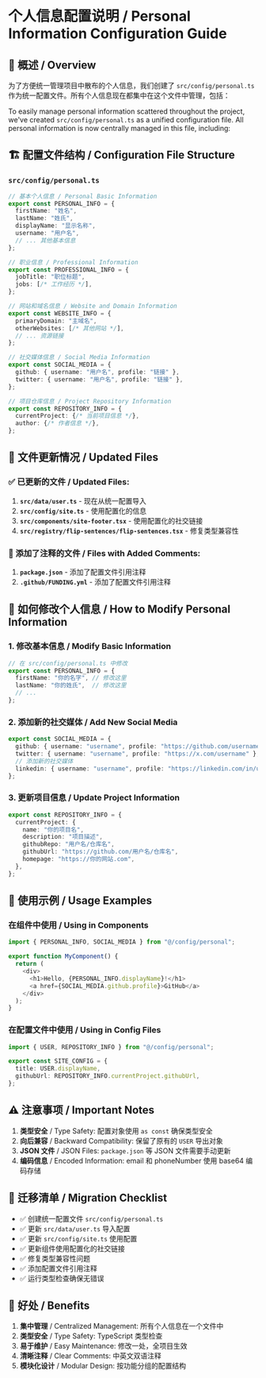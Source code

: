 # 个人信息配置说明 / Personal Information Configuration Guide

## 📄 概述 / Overview

为了方便统一管理项目中散布的个人信息，我们创建了 `src/config/personal.ts` 作为统一配置文件。所有个人信息现在都集中在这个文件中管理，包括：

To easily manage personal information scattered throughout the project, we've created `src/config/personal.ts` as a unified configuration file. All personal information is now centrally managed in this file, including:

## 🏗️ 配置文件结构 / Configuration File Structure

### `src/config/personal.ts`

```typescript
// 基本个人信息 / Personal Basic Information
export const PERSONAL_INFO = {
  firstName: "姓名",
  lastName: "姓氏", 
  displayName: "显示名称",
  username: "用户名",
  // ... 其他基本信息
};

// 职业信息 / Professional Information  
export const PROFESSIONAL_INFO = {
  jobTitle: "职位标题",
  jobs: [/* 工作经历 */],
};

// 网站和域名信息 / Website and Domain Information
export const WEBSITE_INFO = {
  primaryDomain: "主域名",
  otherWebsites: [/* 其他网站 */],
  // ... 资源链接
};

// 社交媒体信息 / Social Media Information
export const SOCIAL_MEDIA = {
  github: { username: "用户名", profile: "链接" },
  twitter: { username: "用户名", profile: "链接" },
};

// 项目仓库信息 / Project Repository Information  
export const REPOSITORY_INFO = {
  currentProject: {/* 当前项目信息 */},
  author: {/* 作者信息 */},
};
```

## 📁 文件更新情况 / Updated Files

### ✅ 已更新的文件 / Updated Files:

1. **`src/data/user.ts`** - 现在从统一配置导入
2. **`src/config/site.ts`** - 使用配置化的信息
3. **`src/components/site-footer.tsx`** - 使用配置化的社交链接
4. **`src/registry/flip-sentences/flip-sentences.tsx`** - 修复类型兼容性

### 📝 添加了注释的文件 / Files with Added Comments:

1. **`package.json`** - 添加了配置文件引用注释
2. **`.github/FUNDING.yml`** - 添加了配置文件引用注释

## 🔧 如何修改个人信息 / How to Modify Personal Information

### 1. 修改基本信息 / Modify Basic Information
```typescript
// 在 src/config/personal.ts 中修改
export const PERSONAL_INFO = {
  firstName: "你的名字", // 修改这里
  lastName: "你的姓氏",  // 修改这里
  // ...
};
```

### 2. 添加新的社交媒体 / Add New Social Media
```typescript
export const SOCIAL_MEDIA = {
  github: { username: "username", profile: "https://github.com/username" },
  twitter: { username: "username", profile: "https://x.com/username" },
  // 添加新的社交媒体
  linkedin: { username: "username", profile: "https://linkedin.com/in/username" },
};
```

### 3. 更新项目信息 / Update Project Information
```typescript
export const REPOSITORY_INFO = {
  currentProject: {
    name: "你的项目名",
    description: "项目描述",
    githubRepo: "用户名/仓库名",
    githubUrl: "https://github.com/用户名/仓库名",
    homepage: "https://你的网站.com",
  },
};
```

## 🎯 使用示例 / Usage Examples

### 在组件中使用 / Using in Components
```typescript
import { PERSONAL_INFO, SOCIAL_MEDIA } from "@/config/personal";

export function MyComponent() {
  return (
    <div>
      <h1>Hello, {PERSONAL_INFO.displayName}!</h1>
      <a href={SOCIAL_MEDIA.github.profile}>GitHub</a>
    </div>
  );
}
```

### 在配置文件中使用 / Using in Config Files
```typescript
import { USER, REPOSITORY_INFO } from "@/config/personal";

export const SITE_CONFIG = {
  title: USER.displayName,
  githubUrl: REPOSITORY_INFO.currentProject.githubUrl,
};
```

## ⚠️ 注意事项 / Important Notes

1. **类型安全** / Type Safety: 配置对象使用 `as const` 确保类型安全
2. **向后兼容** / Backward Compatibility: 保留了原有的 `USER` 导出对象  
3. **JSON 文件** / JSON Files: `package.json` 等 JSON 文件需要手动更新
4. **编码信息** / Encoded Information: email 和 phoneNumber 使用 base64 编码存储

## 🔄 迁移清单 / Migration Checklist

- ✅ 创建统一配置文件 `src/config/personal.ts`
- ✅ 更新 `src/data/user.ts` 导入配置
- ✅ 更新 `src/config/site.ts` 使用配置
- ✅ 更新组件使用配置化的社交链接
- ✅ 修复类型兼容性问题
- ✅ 添加配置文件引用注释
- ✅ 运行类型检查确保无错误

## 🎉 好处 / Benefits

1. **集中管理** / Centralized Management: 所有个人信息在一个文件中
2. **类型安全** / Type Safety: TypeScript 类型检查
3. **易于维护** / Easy Maintenance: 修改一处，全项目生效
4. **清晰注释** / Clear Comments: 中英文双语注释
5. **模块化设计** / Modular Design: 按功能分组的配置结构